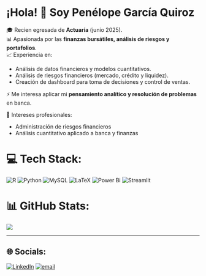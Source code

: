 # ¡Hola! 👋 Soy Penélope García Quiroz 

🎓 Recien egresada de **Actuaría** (junio 2025).  
📊 Apasionada por las **finanzas bursátiles, análisis de riesgos y portafolios**.  
📈 Experiencia en:  

- Análisis de datos financieros y modelos cuantitativos.
- Análisis de riesgos financieros (mercado, crédito y liquidez).
- Creación de dashboard para toma de decisiones y control de ventas. 

⚡ Me interesa aplicar mi **pensamiento analítico y resolución de problemas** en banca. 

🌱 Intereses profesionales:  
- Administración de riesgos financieros
- Análisis cuantitativo aplicado a banca y finanzas 

# 💻 Tech Stack:
![R](https://img.shields.io/badge/r-%23276DC3.svg?style=flat&logo=r&logoColor=white) ![Python](https://img.shields.io/badge/python-3670A0?style=flat&logo=python&logoColor=ffdd54) ![MySQL](https://img.shields.io/badge/mysql-4479A1.svg?style=flat&logo=mysql&logoColor=white) ![LaTeX](https://img.shields.io/badge/latex-%23008080.svg?style=flat&logo=latex&logoColor=white) ![Power Bi](https://img.shields.io/badge/power_bi-F2C811?style=flat&logo=powerbi&logoColor=black) ![Streamlit](https://img.shields.io/badge/Streamlit-%23FE4B4B.svg?style=flat&logo=streamlit&logoColor=white)

# 📊 GitHub Stats:
![](https://github-readme-stats.vercel.app/api/top-langs/?username=gqpenelope&theme=dark&hide_border=false&include_all_commits=true&count_private=false&layout=compact)

---
## 🌐 Socials:
[![LinkedIn](https://img.shields.io/badge/LinkedIn-%230077B5.svg?logo=linkedin&logoColor=white)](https://linkedin.com/in/https://www.linkedin.com/in/penelope-garcia-quiroz) [![email](https://img.shields.io/badge/Email-D14836?logo=gmail&logoColor=white)](mailto:notificacionespenelope@gmail.com) 


<!-- Proudly created with GPRM ( https://gprm.itsvg.in ) -->
